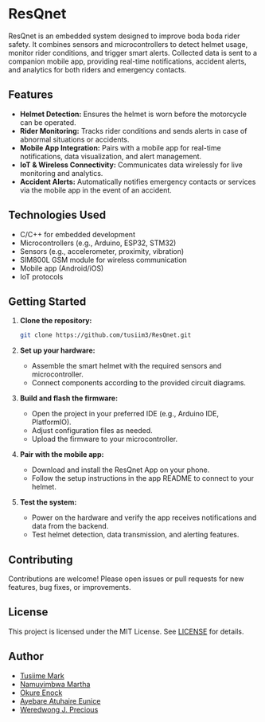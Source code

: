 # ResQnet

ResQnet is an embedded system designed to improve boda boda rider safety. It combines sensors and microcontrollers to detect helmet usage, monitor rider conditions, and trigger smart alerts. Collected data is sent to a companion mobile app, providing real-time notifications, accident alerts, and analytics for both riders and emergency contacts.

## Features

- **Helmet Detection:** Ensures the helmet is worn before the motorcycle can be operated.
- **Rider Monitoring:** Tracks rider conditions and sends alerts in case of abnormal situations or accidents.
- **Mobile App Integration:** Pairs with a mobile app for real-time notifications, data visualization, and alert management.
- **IoT & Wireless Connectivity:** Communicates data wirelessly for live monitoring and analytics.
- **Accident Alerts:** Automatically notifies emergency contacts or services via the mobile app in the event of an accident.

## Technologies Used

- C/C++ for embedded development
- Microcontrollers (e.g., Arduino, ESP32, STM32)
- Sensors (e.g., accelerometer, proximity, vibration)
- SIM800L GSM module for wireless communication
- Mobile app (Android/iOS)
- IoT protocols

## Getting Started

1. **Clone the repository:**
   ```bash
   git clone https://github.com/tusiim3/ResQnet.git
   ```
2. **Set up your hardware:**
   - Assemble the smart helmet with the required sensors and microcontroller.
   - Connect components according to the provided circuit diagrams.

3. **Build and flash the firmware:**
   - Open the project in your preferred IDE (e.g., Arduino IDE, PlatformIO).
   - Adjust configuration files as needed.
   - Upload the firmware to your microcontroller.

4. **Pair with the mobile app:**
   - Download and install the ResQnet App on your phone.
   - Follow the setup instructions in the app README to connect to your helmet.

5. **Test the system:**
   - Power on the hardware and verify the app receives notifications and data from the backend.
   - Test helmet detection, data transmission, and alerting features.

## Contributing

Contributions are welcome! Please open issues or pull requests for new features, bug fixes, or improvements.

## License

This project is licensed under the MIT License. See [LICENSE](LICENSE) for details.

## Author

- [Tusiime Mark](https://github.com/tusiim3)
- [Namuyimbwa Martha](https://github.com/marthakukiriza)
- [Okure Enock](https://github.com/Kulekule2003)
- [Ayebare Atuhaire Eunice](https://github.com/Eunice67)
- [Weredwong J. Precious](https://github.com/jaidenjaiden)

